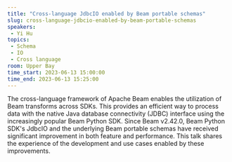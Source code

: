 ```yaml
---
title: "Cross-language JdbcIO enabled by Beam portable schemas"
slug: cross-language-jdbcio-enabled-by-beam-portable-schemas
speakers:
 - Yi Hu
topics:
 - Schema
 - IO
 - Cross language
room: Upper Bay
time_start: 2023-06-13 15:00:00
time_end: 2023-06-13 15:25:00
---
```


The cross-language framework of Apache Beam enables the utilization of Beam transforms across SDKs. This provides an efficient way to process data with the native Java database connectivity (JDBC) interface using the increasingly popular Beam Python SDK. Since Beam v2.42.0, Beam Python SDK's JdbcIO and the underlying Beam portable schemas have received significant improvement in both feature and performance. This talk shares the experience of the development and use cases enabled by these improvements.